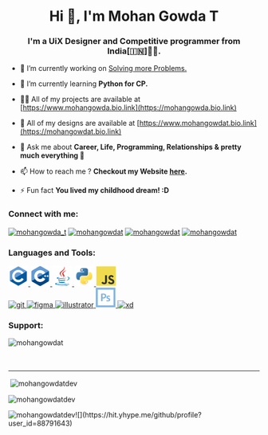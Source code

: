 <h1 align="center">Hi 👋, I'm Mohan Gowda T</h1>
<h3 align="center">I'm a UiX Designer and Competitive programmer from India[🇮🇳]🧑‍💻.</h3>

- 🔭 I’m currently working on [Solving more Problems.](https://mohangowda.bio.link)

- 🌱 I’m currently learning **Python for CP.**

- 👨‍💻 All of my projects are available at [https://www.mohangowda.bio.link](https://mohangowda.bio.link)

- 🎨 All of my designs are available at [https://www.mohangowdat.bio.link](https://mohangowdat.bio.link)

- 💬 Ask me about **Career, Life, Programming, Relationships & pretty much everything 🖤**

- 📫 How to reach me ? **Checkout my Website [here](https://mohangowda.bio.link).**

- ⚡ Fun fact **You lived my childhood dream! :D**

<h3 align="left">Connect with me:</h3>
<p align="left">
<a href="https://twitter.com/mohangowda_t" target="blank"><img align="center" src="https://raw.githubusercontent.com/rahuldkjain/github-profile-readme-generator/master/src/images/icons/Social/twitter.svg" alt="mohangowda_t" height="30" width="40" /></a>
<a href="https://linkedin.com/in/mohangowdat" target="blank"><img align="center" src="https://raw.githubusercontent.com/rahuldkjain/github-profile-readme-generator/master/src/images/icons/Social/linked-in-alt.svg" alt="mohangowdat" height="30" width="40" /></a>
<a href="https://dribbble.com/mohangowdat" target="blank"><img align="center" src="https://raw.githubusercontent.com/rahuldkjain/github-profile-readme-generator/master/src/images/icons/Social/dribbble.svg" alt="mohangowdat" height="30" width="40" /></a>
<a href="https://www.behance.net/mohangowdat" target="blank"><img align="center" src="https://raw.githubusercontent.com/rahuldkjain/github-profile-readme-generator/master/src/images/icons/Social/behance.svg" alt="mohangowdat" height="30" width="40" /></a>
</p>

<h3 align="left">Languages and Tools:</h3>
<p align="left"> 
 <a href="https://www.cprogramming.com/" target="_blank" rel="noreferrer"> <img src="https://raw.githubusercontent.com/devicons/devicon/master/icons/c/c-original.svg" alt="c" width="40" height="40"/> </a>
 <a href="https://www.w3schools.com/cpp/" target="_blank" rel="noreferrer"> <img src="https://raw.githubusercontent.com/devicons/devicon/master/icons/cplusplus/cplusplus-original.svg" alt="cplusplus" width="40" height="40"/> </a> 
 <a href="https://www.java.com" target="_blank" rel="noreferrer"> <img src="https://raw.githubusercontent.com/devicons/devicon/master/icons/java/java-original.svg" alt="java" width="40" height="40"/> </a> 
  <a href="https://www.python.org" target="_blank" rel="noreferrer"> <img src="https://raw.githubusercontent.com/devicons/devicon/master/icons/python/python-original.svg" alt="python" width="40" height="40"/> </a> 
  <a href="https://developer.mozilla.org/en-US/docs/Web/JavaScript" target="_blank" rel="noreferrer"> <img src="https://raw.githubusercontent.com/devicons/devicon/master/icons/javascript/javascript-original.svg" alt="javascript" width="40" height="40"/> </a> 
  <br>
 <a href="https://git-scm.com/" target="_blank" rel="noreferrer"> <img src="https://www.vectorlogo.zone/logos/git-scm/git-scm-icon.svg" alt="git" width="40" height="40"/> </a> 
  <a href="https://www.figma.com/" target="_blank" rel="noreferrer"> <img src="https://www.vectorlogo.zone/logos/figma/figma-icon.svg" alt="figma" width="40" height="40"/> </a> 
 <a href="https://www.adobe.com/in/products/illustrator.html" target="_blank" rel="noreferrer"> <img src="https://www.vectorlogo.zone/logos/adobe_illustrator/adobe_illustrator-icon.svg" alt="illustrator" width="40" height="40"/> </a> 
 <a href="https://www.photoshop.com/en" target="_blank" rel="noreferrer"> <img src="https://raw.githubusercontent.com/devicons/devicon/master/icons/photoshop/photoshop-line.svg" alt="photoshop" width="40" height="40"/> </a> 
 <a href="https://www.adobe.com/products/xd.html" target="_blank" rel="noreferrer"> <img src="https://cdn.worldvectorlogo.com/logos/adobe-xd.svg" alt="xd" width="40" height="40"/> </a> </p>

<h3 align="left">Support:</h3>
<p><a href="https://www.buymeacoffee.com/mohangowdat"> <img align="left" src="https://cdn.buymeacoffee.com/buttons/v2/default-yellow.png" height="50" width="210" alt="mohangowdat" /></a></p><br><br>

<br>
<hr>
<p>&nbsp;<img align="center" src="https://github-readme-stats.vercel.app/api?username=mohangowdatdev&show_icons=true&locale=en" alt="mohangowdatdev" /></p>
<p><img align="center" src="https://github-readme-streak-stats.herokuapp.com/?user=mohangowdatdev&" alt="mohangowdatdev" /></p>
<p><img align="left" src="https://github-readme-stats.vercel.app/api/top-langs?username=mohangowdatdev&show_icons=true&locale=en&layout=compact" alt="mohangowdatdev" /></p>
![](https://hit.yhype.me/github/profile?user_id=88791643)
